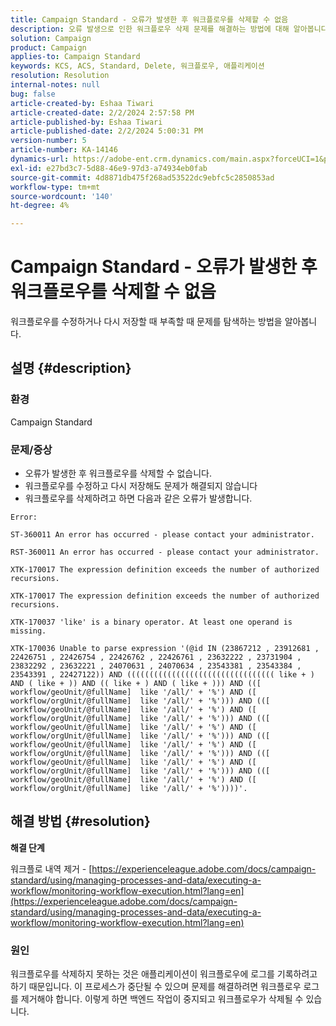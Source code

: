 ```yaml
---
title: Campaign Standard - 오류가 발생한 후 워크플로우를 삭제할 수 없음
description: 오류 발생으로 인한 워크플로우 삭제 문제를 해결하는 방법에 대해 알아봅니다.
solution: Campaign
product: Campaign
applies-to: Campaign Standard
keywords: KCS, ACS, Standard, Delete, 워크플로우, 애플리케이션
resolution: Resolution
internal-notes: null
bug: false
article-created-by: Eshaa Tiwari
article-created-date: 2/2/2024 2:57:58 PM
article-published-by: Eshaa Tiwari
article-published-date: 2/2/2024 5:00:31 PM
version-number: 5
article-number: KA-14146
dynamics-url: https://adobe-ent.crm.dynamics.com/main.aspx?forceUCI=1&pagetype=entityrecord&etn=knowledgearticle&id=34e15770-dbc1-ee11-9079-6045bd006268
exl-id: e27bd3c7-5d88-46e9-97d3-a74934eb0fab
source-git-commit: 4d8871db475f268ad53522dc9ebfc5c2850853ad
workflow-type: tm+mt
source-wordcount: '140'
ht-degree: 4%

---
```


# Campaign Standard - 오류가 발생한 후 워크플로우를 삭제할 수 없음


워크플로우를 수정하거나 다시 저장할 때 부족할 때 문제를 탐색하는 방법을 알아봅니다.

## 설명 {#description}


### 환경

Campaign Standard

### 문제/증상

- 오류가 발생한 후 워크플로우를 삭제할 수 없습니다.
- 워크플로우를 수정하고 다시 저장해도 문제가 해결되지 않습니다
- 워크플로우를 삭제하려고 하면 다음과 같은 오류가 발생합니다.



```
Error:

ST-360011 An error has occurred - please contact your administrator.

RST-360011 An error has occurred - please contact your administrator.

XTK-170017 The expression definition exceeds the number of authorized recursions.

XTK-170017 The expression definition exceeds the number of authorized recursions.

XTK-170037 'like' is a binary operator. At least one operand is missing.

XTK-170036 Unable to parse expression '(@id IN (23867212 , 23912681 , 22426751 , 22426754 , 22426762 , 22426761 , 23632222 , 23731904 , 23832292 , 23632221 , 24070631 , 24070634 , 23543381 , 23543384 , 23543391 , 22427122)) AND ((((((((((((((((((((((((((((((((( like + ) AND ( like + )) AND (( like + ) AND ( like + ))) AND (([ workflow/geoUnit/@fullName]  like '/all/' + '%') AND ([ workflow/orgUnit/@fullName]  like '/all/' + '%'))) AND (([ workflow/geoUnit/@fullName]  like '/all/' + '%') AND ([ workflow/orgUnit/@fullName]  like '/all/' + '%'))) AND (([ workflow/geoUnit/@fullName]  like '/all/' + '%') AND ([ workflow/orgUnit/@fullName]  like '/all/' + '%'))) AND (([ workflow/geoUnit/@fullName]  like '/all/' + '%') AND ([ workflow/orgUnit/@fullName]  like '/all/' + '%'))) AND (([ workflow/geoUnit/@fullName]  like '/all/' + '%') AND ([ workflow/orgUnit/@fullName]  like '/all/' + '%'))) AND (([ workflow/geoUnit/@fullName]  like '/all/' + '%') AND ([ workflow/orgUnit/@fullName]  like '/all/' + '%'))))'.
```







## 해결 방법 {#resolution}


<b>해결 단계</b>

워크플로 내역 제거 - [https://experienceleague.adobe.com/docs/campaign-standard/using/managing-processes-and-data/executing-a-workflow/monitoring-workflow-execution.html?lang=en](https://experienceleague.adobe.com/docs/campaign-standard/using/managing-processes-and-data/executing-a-workflow/monitoring-workflow-execution.html?lang=en)

### 원인

워크플로우를 삭제하지 못하는 것은 애플리케이션이 워크플로우에 로그를 기록하려고 하기 때문입니다. 이 프로세스가 중단될 수 있으며 문제를 해결하려면 워크플로우 로그를 제거해야 합니다. 이렇게 하면 백엔드 작업이 중지되고 워크플로우가 삭제될 수 있습니다.
